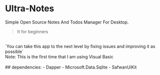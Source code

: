 # Ultra-Notes
Simple Open Source Notes And Todos Manager For Desktop.
<br>
> It for beginners
<br>
`You can take this app to the next level by fixing issues and improving it as possible`
<br>
Note: This is the first time that I am using Visual Basic
<br><br>
## dependencies:
- Dapper
- Microsoft.Data.Sqlite
- SafwanUiKit





